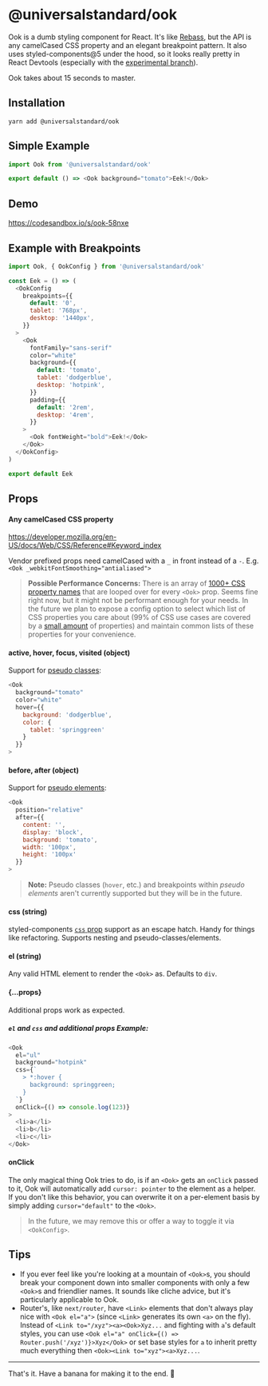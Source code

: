 # @universalstandard/ook

Ook is a dumb styling component for React. It's like [Rebass](https://rebassjs.org/), but the API is any camelCased CSS property and an elegant breakpoint pattern. It also uses styled-components@5 under the hood, so it looks really pretty in React Devtools (especially with the [experimental branch](https://react-devtools-experimental-chrome.now.sh/)).

Ook takes about 15 seconds to master.

## Installation

`yarn add @universalstandard/ook`

## Simple Example

```js
import Ook from '@universalstandard/ook'

export default () => <Ook background="tomato">Eek!</Ook>
```

## Demo

https://codesandbox.io/s/ook-58nxe

## Example with Breakpoints

```js
import Ook, { OokConfig } from '@universalstandard/ook'

const Eek = () => (
  <OokConfig
    breakpoints={{
      default: '0',
      tablet: '768px',
      desktop: '1440px',
    }}
  >
    <Ook
      fontFamily="sans-serif"
      color="white"
      background={{
        default: 'tomato',
        tablet: 'dodgerblue',
        desktop: 'hotpink',
      }}
      padding={{
        default: '2rem',
        desktop: '4rem',
      }}
    >
      <Ook fontWeight="bold">Eek!</Ook>
    </Ook>
  </OokConfig>
)

export default Eek
```

## Props

#### Any camelCased CSS property

https://developer.mozilla.org/en-US/docs/Web/CSS/Reference#Keyword_index

Vendor prefixed props need camelCased with a `_` in front instead of a `-`. E.g. `<Ook _webkitFontSmoothing="antialiased">`

> **Possible Performance Concerns:** There is an array of [1000+ CSS property names](https://www.npmjs.com/package/known-css-properties) that are looped over for every `<Ook>` prop. Seems fine right now, but it might not be performant enough for your needs. In the future we plan to expose a config option to select which list of CSS properties you care about (99% of CSS use cases are covered by a [small amount](https://developer.mozilla.org/en-US/docs/Web/CSS/CSS_Properties_Reference) of properties) and maintain common lists of these properties for your convenience.

#### active, hover, focus, visited (object)

Support for [pseudo classes](https://developer.mozilla.org/en-US/docs/Web/CSS/Pseudo-classes):

```js
<Ook
  background="tomato"
  color="white"
  hover={{
    background: 'dodgerblue',
    color: {
      tablet: 'springgreen'
    }
  }}
>
```

#### before, after (object)

Support for [pseudo elements](https://developer.mozilla.org/en-US/docs/Web/CSS/Pseudo-elements):

```js
<Ook
  position="relative"
  after={{
    content: '',
    display: 'block',
    background: 'tomato',
    width: '100px',
    height: '100px'
  }}
>
```

> **Note:** Pseudo classes (`hover`, etc.) and breakpoints within _pseudo elements_ aren't currently supported but they will be in the future.

#### css (string)

styled-components [`css` prop](https://medium.com/styled-components/announcing-native-support-for-the-css-prop-in-styled-components-245ca5252feb) support as an escape hatch. Handy for things like refactoring. Supports nesting and pseudo-classes/elements.

#### el (string)

Any valid HTML element to render the `<Ook>` as. Defaults to `div`.

#### {...props}

Additional props work as expected.

##### `el` and `css` and additional props Example:

```js
<Ook
  el="ul"
  background="hotpink"
  css={`
    > *:hover {
      background: springgreen;
    }
  `}
  onClick={() => console.log(123)}
>
  <li>a</li>
  <li>b</li>
  <li>c</li>
</Ook>
```

#### onClick

The only magical thing Ook tries to do, is if an `<Ook>` gets an `onClick` passed to it, Ook will automatically add `cursor: pointer` to the element as a helper. If you don't like this behavior, you can overwrite it on a per-element basis by simply adding `cursor="default"` to the `<Ook>`.

> In the future, we may remove this or offer a way to toggle it via `<OokConfig>`.

## Tips

- If you ever feel like you're looking at a mountain of `<Ook>`s, you should break your component down into smaller components with only a few `<Ook>`s and friendlier names. It sounds like cliche advice, but it's particularly applicable to Ook.
- Router's, like `next/router`, have `<Link>` elements that don't always play nice with `<Ook el="a">` (since `<Link>` generates its own `<a>` on the fly). Instead of `<Link to="/xyz"><a><Ook>Xyz...` and fighting with `a`'s default styles, you can use `<Ook el="a" onClick={() => Router.push('/xyz')}>Xyz</Ook>` or set base styles for `a` to inherit pretty much everything then `<Ook><Link to="xyz"><a>Xyz...`.

---

That's it. Have a banana for making it to the end. 🍌
